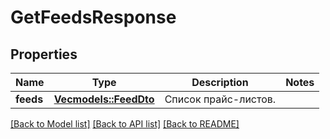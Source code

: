 # GetFeedsResponse

## Properties
Name | Type | Description | Notes
------------ | ------------- | ------------- | -------------
**feeds** | [**Vec<models::FeedDto>**](FeedDTO.md) | Список прайс-листов. | 

[[Back to Model list]](../README.md#documentation-for-models) [[Back to API list]](../README.md#documentation-for-api-endpoints) [[Back to README]](../README.md)


